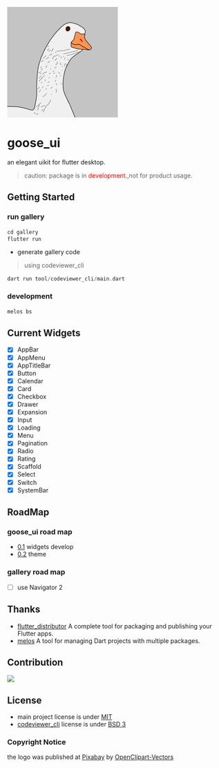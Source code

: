 ![logo](docs/image/logo.png)

# goose_ui
an elegant uikit for flutter desktop. 

> caution: package is in <span style="color:red">development.</span>,not for product usage.
## Getting Started

### run gallery 

```shell
cd gallery
flutter run
```

* generate gallery code
> using codeviewer_cli
```dart
dart run tool/codeviewer_cli/main.dart
```

### development

```dart
melos bs
```

## Current Widgets

* [x] AppBar
* [x] AppMenu
* [x] AppTitleBar
* [x] Button
* [x] Calendar
* [x] Card
* [x] Checkbox
* [x] Drawer
* [x] Expansion
* [x] Input
* [x] Loading
* [x] Menu
* [x] Pagination
* [x] Radio
* [x] Rating
* [x] Scaffold
* [x] Select
* [x] Switch
* [x] SystemBar

## RoadMap

### goose_ui road map

* [0.1](https://github.com/goose-kit/goose_ui/projects/1) widgets develop
* [0.2](https://github.com/goose-kit/goose_ui/projects/2) theme  

### gallery road map

* [ ] use Navigator 2

## Thanks 

* [flutter_distributor](https://github.com/leanflutter/flutter_distributor) A complete tool for packaging and publishing your Flutter apps.
* [melos](https://github.com/invertase/melos) A tool for managing Dart projects with multiple packages. 

## Contribution

<div style="display:flex;flex-wrap: wrap;gap: 8px">
    <img src="https://avatars.githubusercontent.com/u/35956195?v=4" width="64">
    <!-- add more Contributor here -->
</div>

## License

* main project license is under [MIT](./LICENSE)
* [codeviewer_cli](./gallery/tool/codeviewer_cli) license is under [BSD 3](./gallery/tool/codeviewer_cli/LICENSE)


### Copyright Notice
the logo was published at [Pixabay](https://pixabay.com/zh/?utm_source=link-attribution&amp;utm_medium=referral&amp;utm_campaign=image&amp;utm_content=148806) by [OpenClipart-Vectors](https://pixabay.com/zh/users/openclipart-vectors-30363/?utm_source=link-attribution&amp;utm_medium=referral&amp;utm_campaign=image&amp;utm_content=148806)

